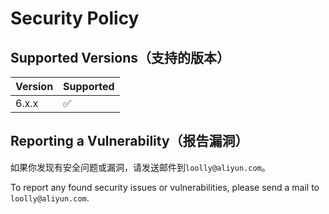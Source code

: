 # Security Policy

## Supported Versions（支持的版本）

| Version | Supported          |
|---------| ------------------ |
| 6.x.x   | :white_check_mark: |

## Reporting a Vulnerability（报告漏洞）

如果你发现有安全问题或漏洞，请发送邮件到`loolly@aliyun.com`。

To report any found security issues or vulnerabilities, please send a mail to `loolly@aliyun.com`.